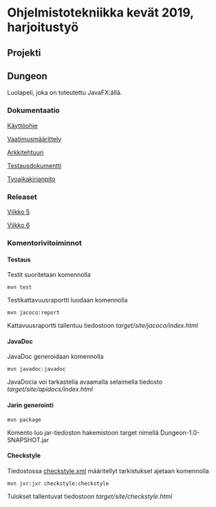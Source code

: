 # Ohjelmistotekniikka kevät 2019, harjoitustyö
## Projekti

## Dungeon
Luolapeli, joka on toteutettu JavaFX:ällä.

### Dokumentaatio
[Käyttöohje](/documentation/ohjeet.md)

[Vaatimusmäärittely](/documentation/vaatimusmaarittely.md)

[Arkkitehtuuri](/documentation/arkkitehtuuri.md)

[Testausdokumentti](/documentation/testausdokumentti.md)

[Tyoaikakirjanpito](/documentation/tyoaikakirjanpito.md)

### Releaset
[Viikko 5](https://github.com/ollim1/ot-harjoitustyo/releases/tag/viikko5)

[Viikko 6](https://github.com/ollim1/ot-harjoitustyo/releases/tag/viikko6)

### Komentorivitoiminnot
#### Testaus
Testit suoritetaan komennolla

```
mvn test
```

Testikattavuusraportti luodaan komennolla

```
mvn jacoco:report
```

Kattavuusraportti tallentuu tiedostoon _target/site/jacoco/index.html_

#### JavaDoc
JavaDoc generoidaan komennolla

```
mvn javadoc:javadoc
```
JavaDocia voi tarkastella avaamalla selaimella tiedosto _target/site/apidocs/index.html_

#### Jarin generointi

```
mvn package
```
Komento luo jar-tiedoston hakemistoon target nimellä Dungeon-1.0-SNAPSHOT.jar

#### Checkstyle

Tiedostossa [checkstyle.xml](/Dungeon/checkstyle.xml) määritellyt tarkistukset ajetaan komennolla

```
mvn jxr:jxr checkstyle:checkstyle
```
Tulokset tallentuvat tiedostoon _target/site/checkstyle.html_
